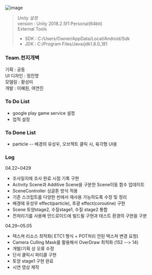 ![image](https://user-images.githubusercontent.com/48902155/80517771-84070480-89c0-11ea-95fd-350a109764d5.png)

>*Unity 설정*  
>version : Unity 2018.2.5f1 Personal(64bit)  
>External Tools  
> * SDK : C:/Users/Owner/AppData/Local/Android/Sdk  
> * JDK : C:/Program Files/Java/jdk1.8.0_181   

### Team.천지개벽  
기획	: 공동  
UI 디자인	: 정진명  
모델링	: 황성미  
개발	: 이혜원, 여연진  

### To Do List  
- google play game service 설정
- 업적 설정

### To Done List
- particle
-- 배경의 유성우, 오브젝트 클릭 시, 육각형 UI용
  
### Log  
04.22~0429  
* 조사일지에 조사 완료 시점 기록 구현  
* Activity Scene과 Additive Scene을 구분한 Scene이동 함수 업데이트  
* SceneController 싱글톤 방식 적용  
* 기존 스크립트를 다양한 씬에서 재사용 가능하도록 수정 및 정리  
* 배경에 유성우 effect(particle), 후광 effect(coroutine) 구현  
* Scene 토양stage2, 수질stage1, 수질 stage2 통합  
* 전처리기를 사용해 안드로이드에 빌드될 구현과 테스트 환경의 구현을 구분  


04.29~05.05  
* 텍스쳐 리소스 최적화( ETC1 형식 + POT처리 안된 텍스쳐 변경 요청)  
* Camera Culling Mask를 활용해서 OverDraw 최적화 (152 --> 14)  
* 개발/기획 상 오류 수정  
* 단서 클릭시 파티클 구현  
* 토양 stage1 구현 완료  
* 시연 영상 제작  
